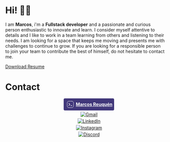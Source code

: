 # Hi! 👋🏻

I am <b>Marcos</b>, i'm a <b>Fullstack developer</b> and a passionate and curious person enthusiastic to innovate and learn. I consider myself attentive to details and I like to work in a team learning from others and listening to their needs. I am looking for a space that keeps me moving and presents me with challenges to continue to grow. If you are looking for a responsible person to join your team to contribute the best of himself, do not hesitate to contact me.

[Download Resume](https://drive.google.com/drive/folders/1iiyOu9-aqWo85JR8LJTHaQ_8D1HLfO9h)

# Contact

<ul style="display:flex; flex-direction: column; align-items: center; list-style:none !important; gap: 4px; ">
<li>
<a href="https://portfolio-marcosreuquen.vercel.app" style="display: flex; align-items: center; gap: 2px; color: white; background-color: #41377A; padding: 4px 6px; border-radius: 4px; cursor: pointer;">
  <svg height="30" widht="30" viewBox="0 0 90 90" fill="none"><path d="M30 33.75L41.25 45 30 56.25M48.75 56.25H60" stroke="#fff" stroke-width="4" stroke-linecap="round" stroke-linejoin="round"></path><path d="M60 15H30c-8.284 0-15 6.716-15 15v30c0 8.284 6.716 15 15 15h30c8.284 0 15-6.716 15-15V30c0-8.284-6.716-15-15-15z" stroke="#fff" stroke-width="2.75" stroke-linecap="round" stroke-linejoin="round"></path></svg>
  <span>
    <strong>
      Marcos Reuquén
    </strong>
</span>
</a>
</li>

<li>
<a href="mailto:marcosreuquendiaz@gmail.com" target="_blank"><img alt="Gmail" src="https://img.shields.io/badge/Gmail-D14836?style=for-the-badge&logo=gmail&logoColor=white" /></a>
</li>
<li>
<a href="https://www.linkedin.com/in/marcos-reuquen-diaz" target="_blank"><img alt="LinkedIn" src="https://img.shields.io/badge/linkedin-%230077B5.svg?&style=for-the-badge&logo=linkedin&logoColor=white" /></a>
</li>
<li>
<a href="https://www.linkedin.com/in/marcos-reuquen-diaz" target="_blank"><img alt="Instagram" src="https://img.shields.io/badge/instagram-D14836.svg?&style=for-the-badge&logo=instagram&logoColor=white" /></a>
</li>
<li>
<a href="https://discord.com/invite/marcosreuquen#6569" target="_blank"><img alt="Discord" src="https://img.shields.io/badge/discord-7389D8.svg?&style=for-the-badge&logo=discord&logoColor=white" /></a>
</li>
</ul>
